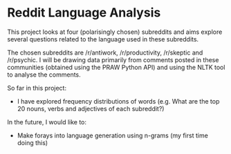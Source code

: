 # Reddit Language Analysis

This project looks at four (polarisingly chosen) subreddits and aims explore several questions related to the language used in these subreddits.

The chosen subreddits are /r/antiwork, /r/productivity, /r/skeptic and /r/psychic. I will be drawing data primarily from comments posted in these communities (obtained using the PRAW Python API) and using the NLTK tool to analyse the comments.

So far in this project:

- I have explored frequency distributions of words (e.g. What are the top 20 nouns, verbs and adjectives of each subreddit?)

In the future, I would like to:

- Make forays into language generation using n-grams (my first time doing this)


